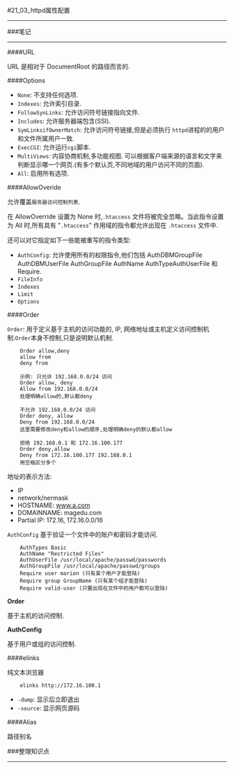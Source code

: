 #21_03_httpd属性配置

---

###笔记

---

####URL

URL 是相对于 DocumentRoot 的路径而言的.

####Options

* `None`: 不支持任何选项.
* `Indexes`: 允许索引目录.
* `FollowSynLinks`: 允许访问符号链接指向文件.
* `Includes`: 允许服务器端包含(SSI).
* `SymLinksifOwnerMatch`: 允许访问符号链接,但是必须执行 `httpd`进程的的用户和文件所属用户一致.
* `ExecCGI`: 允许运行`cgi`脚本.
* `MultiViews`: 内容协商机制,多功能视图. 可以根据客户端来源的语言和文字来判断显示哪一个网页.(有多个默认页,不同地域的用户访问不同的页面).
* `All`: 启用所有选项.

####AllowOveride

允许覆盖`服务器访问控制列表`.

在 AllowOverride 设置为 None 时,`.htaccess` 文件将被完全忽略。当此指令设置为 All 时,所有具有 "`.htaccess`" 作用域的指令都允许出现在 `.htaccess` 文件中.

还可以对它指定如下一些能被重写的指令类型:

* `AuthConfig`: 允许使用所有的权限指令,他们包括 AuthDBMGroupFile  AuthDBMUserFile  AuthGroupFile  AuthName  AuthTypeAuthUserFile 和 Require.
* `FileInfo`
* `Indexes`
* `Limit`
* `Options`

####Order

`Order`: 用于定义基于主机的访问功能的, IP, 网络地址或主机定义访问控制机制.`Order`本身不控制,只是说明默认机制.

		Order allow,deny
		allow from
		deny from
		
		示例: 只允许 192.168.0.0/24 访问
		Order allow, deny
		Allow from 192.168.0.0/24
		处理明确allow的,默认都deny
		
		不允许 192.168.0.0/24 访问
		Order deny, allow
		Deny from 192.168.0.0/24
		这里需要修改deny和allow的顺序,处理明确deny的默认都allow
		
		拒绝 192.168.0.1 和 172.16.100.177
		Order deny,allow
		Deny from 172.16.100.177 192.168.0.1
		用空格区分多个
		
		
地址的表示方法:

* IP
* network/nermask
* HOSTNAME: www.a.com
* DOMAINNAME: magedu.com
* Partial IP: 172.16, 172.16.0.0/16
				
`AuthConfig` 基于验证一个文件中的账户和密码才能访问.	

		AuthTypes Basic
		AuthName "Restricted Files"
		AuthUserFile /usr/local/apache/passwd/passwords
		AuthGroupFile /usr/local/apache/passwd/groups
		Require user marion (只有某个用户才能登陆)
		Require group GroupName (只有某个组才能登陆)
		Require valid-user (只要出现在文件中的用户都可以登陆)


**Order**

基于主机的访问控制.

**AuthConfig**

基于用户或组的访问控制.

####elinks

纯文本浏览器

		elinks http://172.16.100.1

* `-dump`: 显示后立即退出
* `-source`: 显示网页源码

####Alias

路径别名

###整理知识点

---